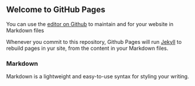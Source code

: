 ## Welcome to GitHub Pages

You can use the [editor on Github](https://github.com/jldec/new-pages-site/edit/master/README.md) to maintain and for your website in Markdown files

Whenever you commit to this repository, Github Pages will run [Jekyll](https://jekyllrb.com/) to rebuild pages in yur site, from the content in your Markdown files.

### Markdown

Markdown is a lightweight and easy-to-use syntax for styling your writing. 
